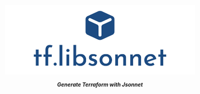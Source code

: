 <p align="center">
  <a href="https://github.com/tf-libsonnet">
    <picture>
      <img
        alt="tf.libsonnet"
        src="https://github.com/tf-libsonnet/assets/raw/main/imgs/logo-color-long.png?raw=true"
      >
    <picture>
  </a>
</p>

<p align="center">
  <strong><em>Generate Terraform with Jsonnet</em></strong>
</p>
